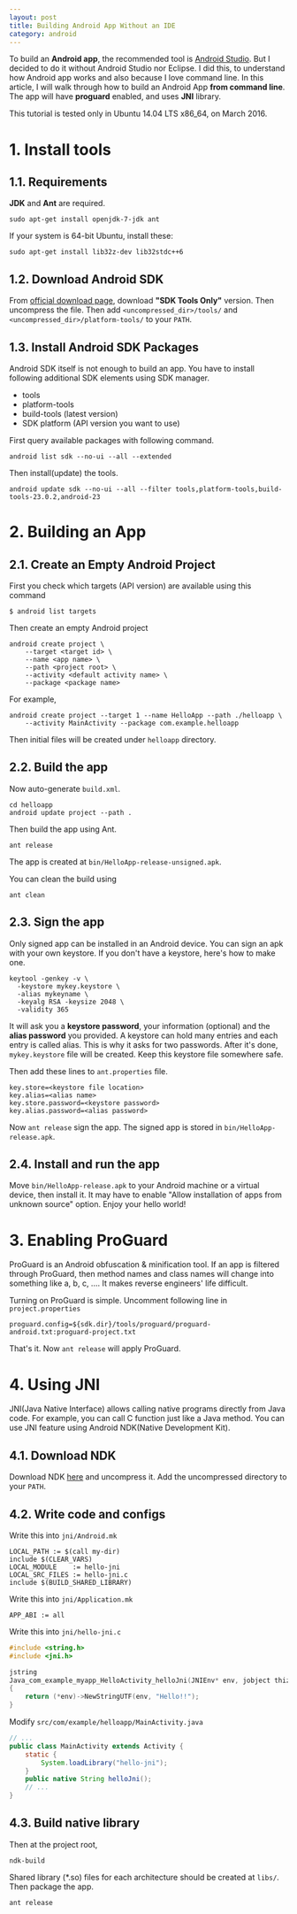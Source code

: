 ```yaml
---
layout: post
title: Building Android App Without an IDE
category: android
---
```


To build an **Android app**, the recommended tool is [Android Studio](http://developer.android.com/sdk/index.html).  But I decided to do it without Android Studio nor Eclipse. I did this, to understand how Android app works and also because I love command line. In this article, I will walk through how to build an Android App **from command line**. The app will have **proguard** enabled, and uses **JNI** library.

This tutorial is tested only in Ubuntu 14.04 LTS x86_64, on March 2016.

# 1. Install tools

## 1.1. Requirements

**JDK** and **Ant** are required.

```
sudo apt-get install openjdk-7-jdk ant
```

If your system is 64-bit Ubuntu, install these:

```
sudo apt-get install lib32z-dev lib32stdc++6
```

## 1.2. Download Android SDK

From [official download page](http://developer.android.com/sdk/index.html), download **"SDK Tools Only"** version. Then uncompress the file. Then add `<uncompressed_dir>/tools/` and `<uncompressed_dir>/platform-tools/` to your `PATH`.

## 1.3. Install Android SDK Packages

Android SDK itself is not enough to build an app. You have to install following additional SDK elements using SDK manager.

- tools
- platform-tools
- build-tools (latest version)
- SDK platform (API version you want to use)

First query available packages with following command.

```
android list sdk --no-ui --all --extended
```

Then install(update) the tools.

```
android update sdk --no-ui --all --filter tools,platform-tools,build-tools-23.0.2,android-23
```

# 2. Building an App

## 2.1. Create an Empty Android Project

First you check which targets (API version) are available using this command

```
$ android list targets
```

Then create an empty Android project

```
android create project \
	--target <target id> \
	--name <app name> \
	--path <project root> \
	--activity <default activity name> \
	--package <package name>
```

For example,

```
android create project --target 1 --name HelloApp --path ./helloapp \
	--activity MainActivity --package com.example.helloapp
```

Then initial files will be created under `helloapp` directory.

## 2.2. Build the app

Now auto-generate 	`build.xml`.

```
cd helloapp
android update project --path .
```

Then build the app using Ant.

```
ant release
```

The app is created at `bin/HelloApp-release-unsigned.apk`.

You can clean the build using

```
ant clean
```

## 2.3. Sign the app

Only signed app can be installed in an Android device. You can sign an apk with your own keystore. If you don't have a keystore, here's how to make one.

```
keytool -genkey -v \
  -keystore mykey.keystore \
  -alias mykeyname \
  -keyalg RSA -keysize 2048 \
  -validity 365
```

It will ask you a **keystore password**, your information (optional) and the **alias password** you provided. A keystore can hold many entries and each entry is called alias. This is why it asks for two passwords. After it's done, `mykey.keystore` file will be created. Keep this keystore file somewhere safe.

Then add these lines to `ant.properties` file.

```
key.store=<keystore file location>
key.alias=<alias name>
key.store.password=<keystore password>
key.alias.password=<alias password>
```

Now  `ant release` sign the app. The signed app is stored in `bin/HelloApp-release.apk`.

## 2.4. Install and run the app

Move `bin/HelloApp-release.apk` to your Android machine or a virtual device, then install it. It may have to enable "Allow installation of apps from unknown source" option. Enjoy your hello world!

# 3. Enabling ProGuard

ProGuard is an Android obfuscation & minification tool. If an app is filtered through ProGuard, then method names and class names will change into something like a, b, c, .... It makes reverse engineers' life difficult.

Turning on ProGuard is simple. Uncomment following line in `project.properties`

```
proguard.config=${sdk.dir}/tools/proguard/proguard-android.txt:proguard-project.txt
```

That's it. Now `ant release` will apply ProGuard.

# 4. Using JNI

JNI(Java Native Interface) allows calling native programs directly from Java code. For example, you can call C function just like a Java method. You can use JNI feature using Android NDK(Native Development Kit).

## 4.1. Download NDK

Download NDK [here](http://developer.android.com/ndk/downloads/index.html) and uncompress it. Add the uncompressed directory to your `PATH`.

## 4.2. Write code and configs

Write this into `jni/Android.mk`

```
LOCAL_PATH := $(call my-dir)
include $(CLEAR_VARS)
LOCAL_MODULE    := hello-jni
LOCAL_SRC_FILES := hello-jni.c
include $(BUILD_SHARED_LIBRARY)
```

Write this into `jni/Application.mk`

```
APP_ABI := all
```

Write this into `jni/hello-jni.c`

```c
#include <string.h>
#include <jni.h>

jstring
Java_com_example_myapp_HelloActivity_helloJni(JNIEnv* env, jobject thiz)
{
    return (*env)->NewStringUTF(env, "Hello!!");
}
```

Modify `src/com/example/helloapp/MainActivity.java`

```java
// ...
public class MainActivity extends Activity {
	static {
		System.loadLibrary("hello-jni");
	}
	public native String helloJni();
	// ...
}
```

## 4.3. Build native library

Then at the project root,

```
ndk-build
```

Shared library (\*.so) files for each architecture should be created at `libs/`. Then package the app.

```
ant release
```


